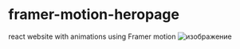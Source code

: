 # framer-motion-heropage
react website with animations using Framer motion
![изображение](https://user-images.githubusercontent.com/72503528/126204175-41cea603-9e68-4358-a922-891dc2f63924.png)
